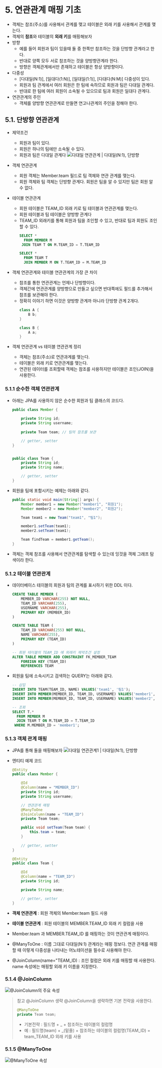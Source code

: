 # **5. 연관관계 매핑 기초**

- 객체는 참조(주소)를 사용해서 관계를 맺고 테이블은 외래 키를 사용해서 관계를 맺는다.
- 객체의 **참조**와 테이블의 **외래 키**를 매핑해보자
- 방향
  - 예를 들어 회원과 팀이 있을때 둘 중 한쪽만 참조하는 것을 단방향 관계라고 한다.
  - 반대로 양쪽 모두 서로 참조하는 것을 양방향관계라 한다.
  - 방향은 객체관계에서만 존재하고 테이블은 항상 양방향이다.
- 다중성
  - [다대일(N:1)], [일대다(1:N)], [일대일(1:1)], [다대다(N:M)] 다중성이 있다.
  - 회원과 팀 관계에서 여러 회원은 한 팀에 속하므로 회원과 팀은 다대일 관계다.
  - 반대로 한 팀에 여러 회원이 소속될 수 있으므로 팀과 회원은 일대다 관계다.
- 연관관계의 주인
  - 객체를 양방향 연관관계로 만들면 연고나관계의 주인을 정해야 한다.

## **5.1. 단방향 연관관계**
- 제약조건
  - 회원과 팀이 있다.
  - 회원은 하나의 팀에만 소속될 수 있다.
  - 회원과 팀은 다대일 관계다
  ![다대일 연관관계 | 다대일(N:1), 단방향](https://lh3.googleusercontent.com/pw/ACtC-3e3JO7r_dqiWQTHPKiRbrZ64-mCxSnxiwkQqZxV__Sbg9IBWNd5xbwTyOFa5yyKyyhTk3lAVgEx0JTdJS4l9mO4zulQJBQDr9PRWi8K0q_nuTNIIbsE0pmPnwYCFfmw0znj36stxxdlVi4vdUUKXB9aww=w858-h523-no?authuser=0)

- 객체 연관관계
  - 회원 객체는 Member.team 필드로 팀 객체와 연관 관계를 맺는다.
  - 회원 객체와 팀 객체는 단방향 관계다. 회원은 팀을 알 수 있지만 팀은 회원 알 수 없다.
- 테이블 연관관계
  - 회원 테이블은 TEAM_ID 외래 키로 팀 테이블과 연관관계를 맺는다.
  - 회원 테이블과 팀 테이블은 양방향 관계다
  - TEAM_ID 외래키를 통해 회원과 팀을 조인할 수 있고, 반대로 팀과 회원도 조인할 수 있다.
    ```sql
    SELECT *
      FROM MEMBER M
     JOIN TEAM T ON M.TEAM_ID = T.TEAM_ID
    
    SELECT *
      FROM TEAM T
      JOIN MEMBER M ON T.TEAM_ID = M.TEAM_ID
    ```

- 객체 연관관계와 테이블 연관관계의 가장 큰 차이
  - 참조를 통한 연관관계는 언제나 단방향이다.
  - 객체간에 연관관계를 양방향으로 만들고 싶으면 반대쪽에도 필드를 추가해서 참조를 보관해야 한다.
  - 정확히 이야기 하면 이것은 양방향 관계까 아니라 단방향 관계 2개다.
    ```java
    class A {
        B b;
    }

    class B {
        A a;
    }
    ```

- 객체 연관관계 vs 테이블 연관관계 정리
  - 객체는 참조(주소)로 연관과계를 맺는다.
  - 테이블은 외래 키로 연관관계를 맺는다.
  - 연관된 데이터를 조회할때 객체는 참조를 사용하지만 테이블은 조인(JOIN)을 사용한다.

### **5.1.1 순수한 객체 연관관계**
- 아래는 JPA를 사용하지 않은 순수한 회원과 팀 클래스의 코드다.
    
    ```java
    public class Member {
        
        private String id;
        private String username;
        
        private Team team; // 팀의 참조를 보관

        // getter, setter
    }
    
    
    public class Team {
        private String id;
        private String name;

        // getter, setter
    }
    ```

- 회원을 팀에 포함시키는 예제는 아래와 같다.

    ```java
    public static void main(String[] args) {
        Member member1 = new Member("member1", "회원1");
        Member member2 = new Member("member2", "회원2");

        Team team1 = new Team("team1", "팀1");

        member1.setTeam(team1);
        member2.setTeam(team1);

        Team findTeam = member1.getTeam();
    }
    ```

- 객체는 객체 참조를 사용해서 연관관계를 탐색할 수 있는데 잉것을 객체 그래프 탐색이라 한다.

### **5.1.2 테이블 연관관계**
- 데이터베이스 테이블의 회원과 팀의 관계를 표시하기 위한 DDL 이다.
    
    ```sql
    CREATE TABLE MEMBER (
        MEMBER_ID VARCHAR(255) NOT NULL,
        TEAM_ID VARCHAR(255),
        USERNAME VARCHAR(255),
        PRIMARY KEY (MEMBER_ID)
    )

    CREATE TABLE TEAM (
        TEAM_ID VARCHAR(255) NOT NULL,
        NAME VARCHAR(255),
        PRIMARY KEY (TEAM_ID)
    )

    -- 회원 테이블의 TEAM_ID 에 외래키 제약조건 설정
    ALTER TABLE MEMBER ADD CONSTRAINT FK_MEMBER_TEAM
        FOREIGN KEY (TEAM_ID)
        REFERENCES TEAM
    ```

- 회원을 팀에 소속시키고 검색하는 QUERY는 아래와 같다.
    
    ```sql
    -- 삽입
    INSERT INTO TEAM(TEAM_ID, NAME) VALUES('team1', '팀1');
    INSERT INTO MEMBER(MEMBER_ID, TEAM_ID, USERNAME) VALUES('member1', 'team1', '회원1');
    INSERT INTO MEMBER(MEMBER_ID, TEAM_ID, USERNAME) VALUES('member2', 'team2', '회원2');

    -- 조회
    SELECT T.*
      FROM MEMBER M
      JOIN TEAM T ON M.TEAM_ID = T.TEAM_ID
     WHERE M.MEMBER_ID = 'member1';
    ```

### **5.1.3 객체 관계 매핑**
- JPA를 통해 둘을 매핑해보자
  ![다대일 연관관계1 | 다대일(N:1), 단방향](https://lh3.googleusercontent.com/pw/ACtC-3dJphyxwWQv0YXWLIVgDnlyLJGT4cr9V56HC5sHwviYSynMYlpNP3p2NDpuuCfJCIc74KDbSo7wBnIcMqiq3oJ-1Na0D6u0Z-zawnrvqwyxke4Ossqo2YOS7Gc35PGZgSHbKQw6IO-Jcyyup55yLode-A=w912-h508-no?authuser=0)

- 엔티티 예제 코드
    ```java
    @Entity
    public class Member {

        @Id
        @Column(name = "MEMBER_ID")
        private String id;
        private String username;

        // 연관관계 매핑
        @ManyToOne
        @JoinColumn(name = "TEAM_ID")
        private Team team;

        public void setTeam(Team team) {
            this.team = team;
        }
        
        // getter, setter
    }

    @Entity
    public class Team {

        @Id
        @Column(name = "TEAM_ID")
        private String id;

        private String name;

        // getter, setter
    }
    ```

- **객체 연관관계** : 회원 객체의 Member.team 필드 사용
- **테이블 연관관계** : 회원 테이블의 MEMBER.TEAM_ID 외래 키 컬럼을 사용
- Member.team 과 MEMBER.TEAM_ID 를 매핑하는 것이 연관관계 매핑이다.
- @ManyToOne : 이름 그대로 다대일(N:1)  관계라는 매핑 정보다. 연관 관계를 매핑할 때 이렇게 다중성을 나타내는 어노테이션을 필수로 사용해야 한다.
- @JoinColumn(name="TEAM_ID) : 조인 컬럼은 외래 키를 매핑할 때 사용한다. name 속성에는 매핑할 외래 키 이름을 지정한다.

### **5.1.4 @JoinColumn**
![@JoinColumn의 주요 속성](https://lh3.googleusercontent.com/pw/ACtC-3fYxwVEYsqfV709IJR_yM5WeUDDXWNWn8mqsSdtXs--_TJd1LlNSgPstSmlYC7SyulBStgZcQWZrVswVDTda7kZEV7p0MWuE9BYfudHrt7VhWNLOX0O5H2nRdkyeW-9-8hlIX2z5tz35qh1j_2VHw85AA=w717-h285-no?authuser=0)

> 참고
> @JoinColumn 생략
> @JoinColumn을 생략하면 기본 전략을 사용한다.
> ```java
> @ManyToOne
> private Team team;
> ```
> - 기본전략 : 필드명 + _ + 참조하는 테이블의 컬럼명
> - 예 : 필드명(team) + _(밑줄) + 참조하는 테이블의 컬럼명(TEAM_ID) = team_TEAM_ID 외래 키를 사용

### **5.1.5 @ManyToOne**
![@ManyToOne 속성](https://lh3.googleusercontent.com/pw/ACtC-3dcEdqs6W4kUDtTzELmbTICH3IoR6bcI9kjhbrX1WHZouXw2AxWQPfgOPJ1kuQECMvsScFg7d7AFfkdARTGoLmpkL-h9vGqq_Dh4nngacAnGbLydE1RWZQ4Yjpao6wwAk3C1H97sPQn4AjZesCBGHizZA=w704-h159-no?authuser=0)